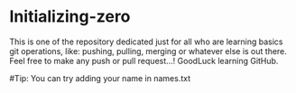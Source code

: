 # Initializing-zero
This is one of the repository dedicated just for all who are learning basics git operations, like: pushing, pulling, merging or whatever else is out there. Feel free to make any push or pull request...! GoodLuck learning GitHub.

#Tip: You can try adding your name in names.txt
